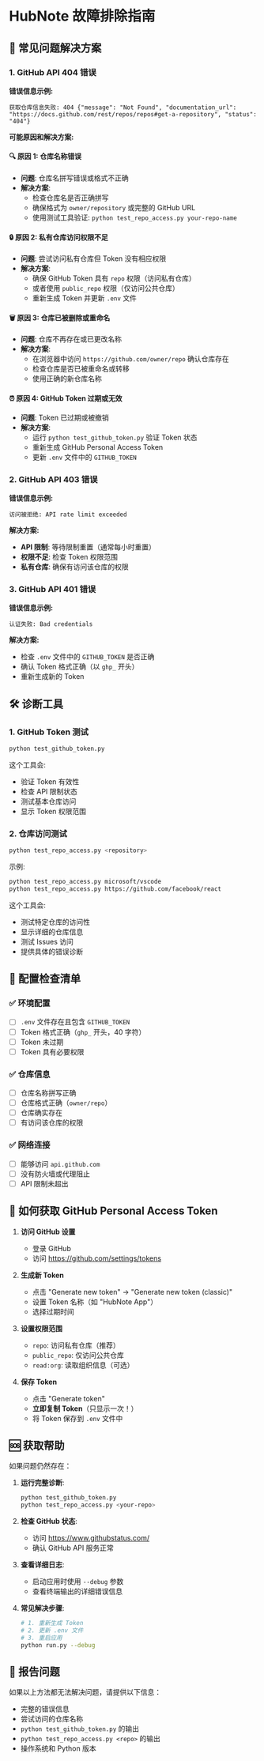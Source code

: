 # HubNote 故障排除指南

## 🚨 常见问题解决方案

### 1. GitHub API 404 错误

**错误信息示例:**
```
获取仓库信息失败: 404 {"message": "Not Found", "documentation_url": "https://docs.github.com/rest/repos/repos#get-a-repository", "status": "404"}
```

**可能原因和解决方案:**

#### 🔍 原因 1: 仓库名称错误
- **问题**: 仓库名拼写错误或格式不正确
- **解决方案**: 
  - 检查仓库名是否正确拼写
  - 确保格式为 `owner/repository` 或完整的 GitHub URL
  - 使用测试工具验证: `python test_repo_access.py your-repo-name`

#### 🔒 原因 2: 私有仓库访问权限不足
- **问题**: 尝试访问私有仓库但 Token 没有相应权限
- **解决方案**:
  - 确保 GitHub Token 具有 `repo` 权限（访问私有仓库）
  - 或者使用 `public_repo` 权限（仅访问公共仓库）
  - 重新生成 Token 并更新 `.env` 文件

#### 🗑️ 原因 3: 仓库已被删除或重命名
- **问题**: 仓库不再存在或已更改名称
- **解决方案**:
  - 在浏览器中访问 `https://github.com/owner/repo` 确认仓库存在
  - 检查仓库是否已被重命名或转移
  - 使用正确的新仓库名称

#### ⏰ 原因 4: GitHub Token 过期或无效
- **问题**: Token 已过期或被撤销
- **解决方案**:
  - 运行 `python test_github_token.py` 验证 Token 状态
  - 重新生成 GitHub Personal Access Token
  - 更新 `.env` 文件中的 `GITHUB_TOKEN`

### 2. GitHub API 403 错误

**错误信息示例:**
```
访问被拒绝: API rate limit exceeded
```

**解决方案:**
- **API 限制**: 等待限制重置（通常每小时重置）
- **权限不足**: 检查 Token 权限范围
- **私有仓库**: 确保有访问该仓库的权限

### 3. GitHub API 401 错误

**错误信息示例:**
```
认证失败: Bad credentials
```

**解决方案:**
- 检查 `.env` 文件中的 `GITHUB_TOKEN` 是否正确
- 确认 Token 格式正确（以 `ghp_` 开头）
- 重新生成新的 Token

## 🛠️ 诊断工具

### 1. GitHub Token 测试
```bash
python test_github_token.py
```
这个工具会:
- 验证 Token 有效性
- 检查 API 限制状态
- 测试基本仓库访问
- 显示 Token 权限范围

### 2. 仓库访问测试
```bash
python test_repo_access.py <repository>
```
示例:
```bash
python test_repo_access.py microsoft/vscode
python test_repo_access.py https://github.com/facebook/react
```

这个工具会:
- 测试特定仓库的访问性
- 显示详细的仓库信息
- 测试 Issues 访问
- 提供具体的错误诊断

## 🔧 配置检查清单

### ✅ 环境配置
- [ ] `.env` 文件存在且包含 `GITHUB_TOKEN`
- [ ] Token 格式正确（`ghp_` 开头，40 字符）
- [ ] Token 未过期
- [ ] Token 具有必要权限

### ✅ 仓库信息
- [ ] 仓库名称拼写正确
- [ ] 仓库格式正确（`owner/repo`）
- [ ] 仓库确实存在
- [ ] 有访问该仓库的权限

### ✅ 网络连接
- [ ] 能够访问 `api.github.com`
- [ ] 没有防火墙或代理阻止
- [ ] API 限制未超出

## 📖 如何获取 GitHub Personal Access Token

1. **访问 GitHub 设置**
   - 登录 GitHub
   - 访问 https://github.com/settings/tokens

2. **生成新 Token**
   - 点击 "Generate new token" → "Generate new token (classic)"
   - 设置 Token 名称（如 "HubNote App"）
   - 选择过期时间

3. **设置权限范围**
   - `repo`: 访问私有仓库（推荐）
   - `public_repo`: 仅访问公共仓库
   - `read:org`: 读取组织信息（可选）

4. **保存 Token**
   - 点击 "Generate token"
   - **立即复制 Token**（只显示一次！）
   - 将 Token 保存到 `.env` 文件中

## 🆘 获取帮助

如果问题仍然存在：

1. **运行完整诊断**:
   ```bash
   python test_github_token.py
   python test_repo_access.py <your-repo>
   ```

2. **检查 GitHub 状态**:
   - 访问 https://www.githubstatus.com/
   - 确认 GitHub API 服务正常

3. **查看详细日志**:
   - 启动应用时使用 `--debug` 参数
   - 查看终端输出的详细错误信息

4. **常见解决步骤**:
   ```bash
   # 1. 重新生成 Token
   # 2. 更新 .env 文件
   # 3. 重启应用
   python run.py --debug
   ```

## 📝 报告问题

如果以上方法都无法解决问题，请提供以下信息：
- 完整的错误信息
- 尝试访问的仓库名称
- `python test_github_token.py` 的输出
- `python test_repo_access.py <repo>` 的输出
- 操作系统和 Python 版本